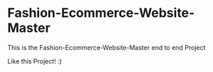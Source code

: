# Fashion-Ecommerce-Website-Master
This is the Fashion-Ecommerce-Website-Master end to end Project

Like this Project! :)
